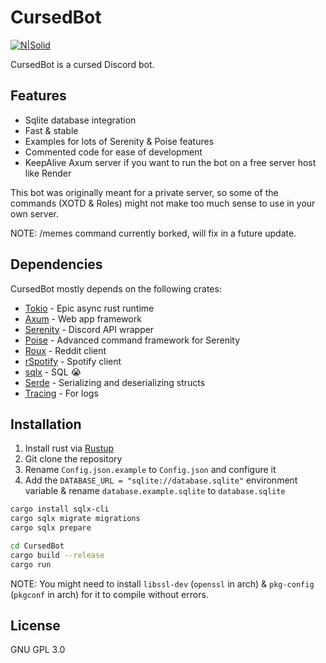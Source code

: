 # CursedBot

[![N|Solid](https://i.ibb.co/p4bb52B/Rust-programming-language-black-logo.png)](https://www.rust-lang.org/)

CursedBot is a cursed Discord bot.
## Features

- Sqlite database integration
- Fast & stable
- Examples for lots of Serenity & Poise features
- Commented code for ease of development
- KeepAlive Axum server if you want to run the bot on a free server host like Render

This bot was originally meant for a private server, so some of the commands (XOTD & Roles)
might not make too much sense to use in your own server.

NOTE: /memes command currently borked, will fix in a future update.

## Dependencies

CursedBot mostly depends on the following crates:

- [Tokio](https://tokio.rs/) - Epic async rust runtime
- [Axum](https://github.com/tokio-rs/axum) - Web app framework
- [Serenity](https://github.com/serenity-rs/serenity) - Discord API wrapper
- [Poise](https://github.com/serenity-rs/poise) - Advanced command framework for Serenity
- [Roux](https://docs.rs/roux/) - Reddit client
- [rSpotify](https://github.com/ramsayleung/rspotify) - Spotify client
- [sqlx](https://github.com/launchbadge/sqlx) - SQL 😭
- [Serde](https://serde.rs/) - Serializing and deserializing structs
- [Tracing](https://github.com/tokio-rs/tracing) - For logs

## Installation

1. Install rust via [Rustup](https://rustup.rs/)
2. Git clone the repository
3. Rename ``Config.json.example`` to ``Config.json`` and configure it
4. Add the ``DATABASE_URL = "sqlite://database.sqlite"`` environment variable & rename ``database.example.sqlite`` to ``database.sqlite``

```sh
cargo install sqlx-cli
cargo sqlx migrate migrations
cargo sqlx prepare

cd CursedBot
cargo build --release
cargo run
```
NOTE: You might need to install ``libssl-dev`` (``openssl`` in arch) & ``pkg-config`` (``pkgconf`` in arch) for it to compile without errors.

## License

GNU GPL 3.0